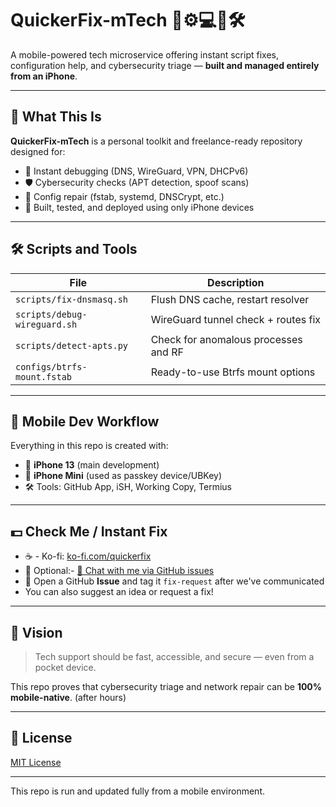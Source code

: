 
# QuickerFix-mTech 💸⚙️💻💸🛠️

A mobile-powered tech microservice offering instant script fixes, configuration help, and cybersecurity triage — **built and managed entirely from an iPhone**.

---

## 🧩 What This Is

**QuickerFix-mTech** is a personal toolkit and freelance-ready repository designed for:

- 🔧 Instant debugging (DNS, WireGuard, VPN, DHCPv6)
- 🛡️ Cybersecurity checks (APT detection, spoof scans)
- 🧰 Config repair (fstab, systemd, DNSCrypt, etc.)
- 📲 Built, tested, and deployed using only iPhone devices

---

## 🛠️ Scripts and Tools

| File                     | Description                             |
|--------------------------|-----------------------------------------|
| `scripts/fix-dnsmasq.sh` | Flush DNS cache, restart resolver       |
| `scripts/debug-wireguard.sh` | WireGuard tunnel check + routes fix  |
| `scripts/detect-apts.py` | Check for anomalous processes and RF    |
| `configs/btrfs-mount.fstab` | Ready-to-use Btrfs mount options    |

---

## 🔐 Mobile Dev Workflow

Everything in this repo is created with:

- 📱 **iPhone 13** (main development)
- 🔑 **iPhone Mini** (used as passkey device/UBKey)
- 🛠️ Tools: GitHub App, iSH, Working Copy, Termius

---

## 💵 Check Me / Instant Fix

- ☕ - Ko-fi: [ko-fi.com/quickerfix](https://ko-fi.com/quickerfix)
- 📧 Optional:- [🧠 Chat with me via GitHub issues](https://github.com/k0wcrows/QuickerFix-mTech/issues)
- 💬 Open a GitHub **Issue** and tag it `fix-request` after we've communicated
- You can also suggest an idea or request a fix!

---

## 📌 Vision

> Tech support should be fast, accessible, and secure — even from a pocket device.

This repo proves that cybersecurity triage and network repair can be **100% mobile-native**. (after hours)

---

## 🔗 License

[MIT License](LICENSE)

---
This repo is run and updated fully from a mobile environment.
